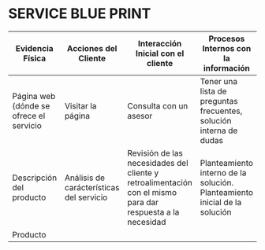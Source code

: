 # SERVICE BLUE PRINT

| Evidencia Física | Acciones del Cliente | Interacción Inicial con el cliente | Procesos Internos con la información | Procesos de soporte |
| ---------------- | -------------------- | ---------------------------------- | ------------------------------------ | ------------------- |
| Página web (dónde se ofrece el servicio | Visitar la página | Consulta con un asesor | Tener una lista de preguntas frecuentes, solución interna de dudas | Retroalimentación de la interacción con el cliente |
| Descripción del producto | Análisis de carácterísticas del servicio | Revisión de las necesidades del cliente y retroalimentación con el mismo para dar respuesta a la necesidad | Planteamiento interno de la solución. Planteamiento inicial de la solución | Soporte técnico
| Producto |
